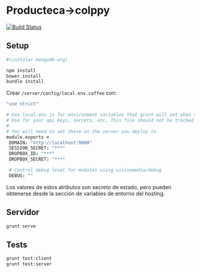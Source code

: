 # Producteca->colppy
[![Build Status](https://semaphoreci.com/api/v1/projects/f3b4e1f2-dc1d-4ed2-9cd3-9b74dd2af6db/462640/badge.svg)](https://semaphoreci.com/andreskir/producteca2colppy)      

## Setup

```bash
#(instalar mongodb-org)

npm install
bower install
bundle install
```

Crear `/server/config/local.env.coffee` con:
```coffee
"use strict"

# Use local.env.js for environment variables that grunt will set when the server starts locally.
# Use for your api keys, secrets, etc. This file should not be tracked by git.
#
# You will need to set these on the server you deploy to.
module.exports =
 DOMAIN: "http://localhost:9000"
 SESSION_SECRET: "***"
 DROPBOX_ID: "***"
 DROPBOX_SECRET: "***"

 # Control debug level for modules using visionmedia/debug
 DEBUG: ""
```

Los valores de estos atributos son secreto de estado, pero pueden obtenerse desde la sección de variables de entorno del hosting.

## Servidor

```bash
grunt serve
```

## Tests

```bash
grunt test:client
grunt test:server
```

